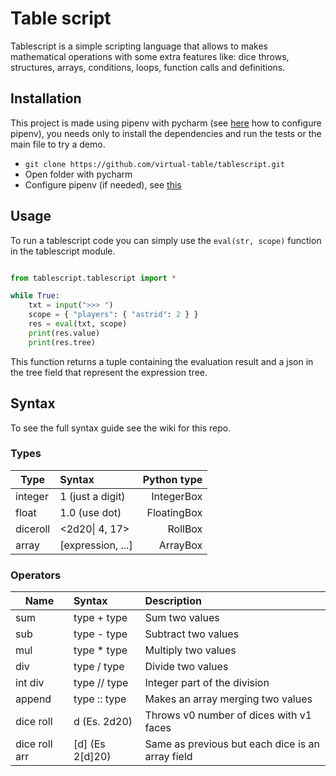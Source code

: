 # Table script
Tablescript is a simple scripting language that allows to makes mathematical operations with some extra features like: dice throws, structures, arrays, conditions, loops, function calls and definitions.

## Installation
This project is made using pipenv with pycharm (see [here](https://www.jetbrains.com/help/pycharm/pipenv.html) how to configure pipenv), you needs only to install the dependencies and run the tests or the main file to try a demo.

- `git clone https://github.com/virtual-table/tablescript.git`
- Open folder with pycharm
- Configure pipenv (if needed), see [this](https://www.jetbrains.com/help/pycharm/pipenv.html)

## Usage
To run a tablescript code you can simply use the `eval(str, scope)` function in the tablescript module.

```Python

from tablescript.tablescript import *

while True:
    txt = input(">>> ")
    scope = { "players": { "astrid": 2 } }
    res = eval(txt, scope)
    print(res.value)
    print(res.tree)
```

This function returns a tuple containing the evaluation result and a json in the tree field that represent the expression tree.

## Syntax
To see the full syntax guide see the wiki for this repo.

### Types
| Type          | Syntax            | Python type  |
| ------------- |:------------------| ------------:|
| integer       | 1 (just a digit)  | IntegerBox   |
| float         | 1.0 (use dot)     | FloatingBox  |
| diceroll      | <2d20\| 4, 17>    | RollBox      |
| array         | [expression, ...] | ArrayBox     |

### Operators
| Name          | Syntax                  | Description                                      |
| ------------- |:------------------------|:------------------------------------------------ |
| sum           | type + type             | Sum two values                                   |
| sub           | type - type             | Subtract two values                              |
| mul           | type * type             | Multiply two values                              |
| div           | type / type             | Divide two values                                |
| int div       | type // type            | Integer part of the division                     |
| append        | type :: type            | Makes an array merging two values                |
| dice roll     | <v0>d<v1> (Es. 2d20)    | Throws v0 number of dices with v1 faces          | 
| dice roll arr | <v0>[d]<v1> (Es 2[d]20) | Same as previous but each dice is an array field |

